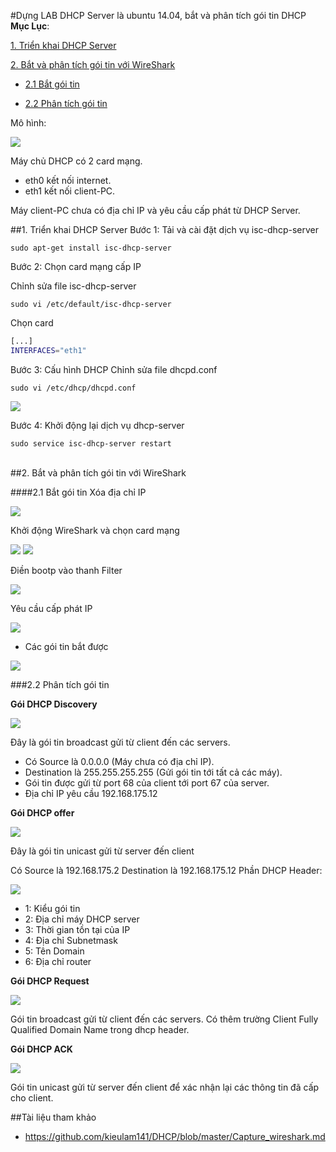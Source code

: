 #Dựng LAB DHCP Server là ubuntu 14.04, bắt và phân tích gói tin DHCP
**Mục Lục**:

[1. Triển khai DHCP Server](#1)

[2. Bắt và phân tích gói tin với WireShark](#2)

- [2.1 Bắt gói tin](#2.1)

- [2.2 Phân tích gói tin](#2.2)

Mô hình:

<img src=http://i.imgur.com/H1iI8nx.png>

Máy chủ DHCP có 2 card mạng.
- eth0 kết nối internet.
- eth1 kết nối client-PC.

Máy client-PC chưa có địa chỉ IP và yêu cầu cấp phát từ DHCP Server.

<a name="1"></a>
##1. Triển khai DHCP Server
Bước 1: Tải và cài đặt dịch vụ isc-dhcp-server

`sudo apt-get install isc-dhcp-server`
	
Bước 2: Chọn card mạng cấp IP

Chỉnh sửa file isc-dhcp-server

`sudo vi /etc/default/isc-dhcp-server`

Chọn card

```sh
[...]
INTERFACES="eth1"
```
	
Bước 3: Cấu hình DHCP
Chỉnh sửa file dhcpd.conf 

`sudo vi /etc/dhcp/dhcpd.conf`

<img src=http://i.imgur.com/r5DRqyD.png>
	
Bước 4: Khởi động lại dịch vụ dhcp-server

`sudo service isc-dhcp-server restart`

<a name="2"></a>		
##2. Bắt và phân tích gói tin với WireShark

<a name="2.1"></a>
####2.1 Bắt gói tin
Xóa địa chỉ IP

<img src=http://i.imgur.com/hYpR0sn.png>

Khởi động WireShark và chọn card mạng

<img src=http://i.imgur.com/myBoJzG.png>

<img src=http://i.imgur.com/mwkROCb.png>

 Điền bootp vào thanh Filter
 
<img src=http://i.imgur.com/I23RVmD.png>

Yêu cầu cấp phát IP

<img src=http://i.imgur.com/LR2zYCW.png>

- Các gói tin bắt được

<img src=http://i.imgur.com/YIb2Nim.png>

<a name="2.2"></a>
###2.2 Phân tích gói tin

**Gói DHCP Discovery**

<img src=http://i.imgur.com/CAj0ISC.png>

Đây là gói tin broadcast gửi từ client đến các servers.

- Có Source là 0.0.0.0 (Máy chưa có địa chỉ IP).
- Destination là  255.255.255.255 (Gửi gói tin tới tất cả các máy).
- Gói tin được gửi từ port 68 của client tới port 67 của server.
- Địa chỉ IP yêu cầu 192.168.175.12

**Gói DHCP offer**

<img src=http://i.imgur.com/adpDgLh.png>

Đây là gói tin unicast gửi từ server đến client

Có Source là 192.168.175.2
Destination là 192.168.175.12
Phần DHCP Header:

<img src=http://i.imgur.com/Vxv6013.png>

- 1: Kiểu gói tin
- 2: Địa chỉ máy DHCP server
- 3: Thời gian tồn tại của IP
- 4: Địa chỉ Subnetmask
- 5: Tên Domain
- 6: Địa chỉ router

**Gói DHCP Request**

<img src=http://i.imgur.com/vsW7Imx.png>

Gói tin broadcast gửi từ client đến các servers. Có thêm trường Client Fully Qualified Domain Name trong dhcp header.

**Gói DHCP ACK**

<img src=http://i.imgur.com/qi7ERDB.png>

Gói tin unicast gửi từ server đến client để xác nhận lại các thông tin đã cấp cho client.

##Tài liệu tham khảo
- https://github.com/kieulam141/DHCP/blob/master/Capture_wireshark.md
